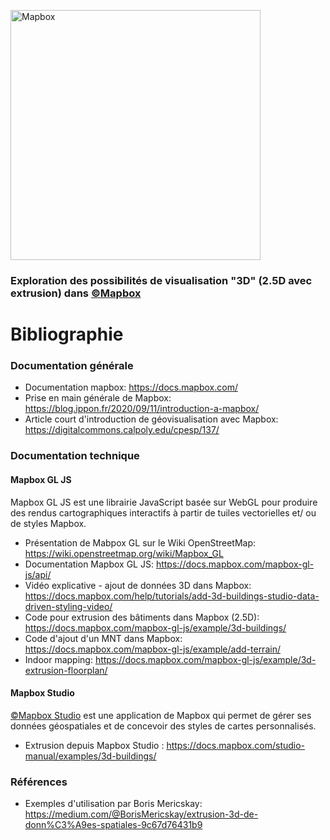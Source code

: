 [<img width="400" alt="Mapbox" src="https://raw.githubusercontent.com/mapbox/mapbox-gl-js-docs/publisher-production/docs/pages/assets/logo.png">](https://www.mapbox.com/)

### Exploration des possibilités de visualisation "3D" (2.5D avec extrusion) dans [©Mapbox](https://www.mapbox.com/)

# Bibliographie 
### Documentation générale

* Documentation mapbox: https://docs.mapbox.com/ 
* Prise en main générale de Mapbox: https://blog.ippon.fr/2020/09/11/introduction-a-mapbox/ 
* Article court d'introduction de géovisualisation avec Mapbox: https://digitalcommons.calpoly.edu/cpesp/137/

### Documentation technique 

#### Mapbox GL JS

Mapbox GL JS est une librairie JavaScript basée sur WebGL pour produire des rendus cartographiques interactifs à partir de tuiles vectorielles et/ ou de styles Mapbox.

* Présentation de Mabpox GL sur le Wiki OpenStreetMap: https://wiki.openstreetmap.org/wiki/Mapbox_GL
* Documentation Mapbox GL JS: https://docs.mapbox.com/mapbox-gl-js/api/
* Vidéo explicative - ajout de données 3D dans Mapbox: https://docs.mapbox.com/help/tutorials/add-3d-buildings-studio-data-driven-styling-video/ 
* Code pour extrusion des bâtiments dans Mapbox (2.5D): https://docs.mapbox.com/mapbox-gl-js/example/3d-buildings/
* Code d'ajout d'un MNT dans Mapbox: https://docs.mapbox.com/mapbox-gl-js/example/add-terrain/
* Indoor mapping: https://docs.mapbox.com/mapbox-gl-js/example/3d-extrusion-floorplan/

#### Mapbox Studio 

[©Mapbox Studio](https://www.mapbox.com/mapbox-studio/) est une application de Mapbox qui permet de gérer ses données géospatiales et de concevoir des styles de cartes personnalisés.

* Extrusion depuis Mapbox Studio : https://docs.mapbox.com/studio-manual/examples/3d-buildings/

### Références

* Exemples d'utilisation par Boris Mericskay: https://medium.com/@BorisMericskay/extrusion-3d-de-donn%C3%A9es-spatiales-9c67d76431b9
